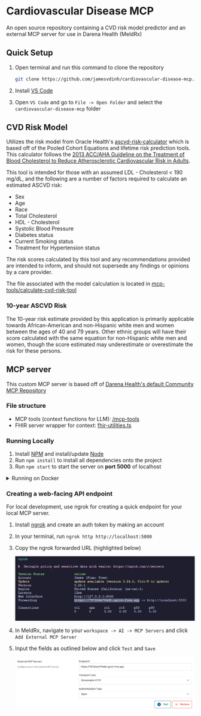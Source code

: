 # Cardiovascular Disease MCP

An open source repository containing a CVD risk model predictor and an external MCP server for use in Darena Health (MeldRx)

## Quick Setup

1. Open terminal and run this command to clone the repository

   ```bash
   git clone https://github.com/jamesvdinh/cardiovascular-disease-mcp.git
   ```

2. Install [VS Code][4]
3. Open `VS Code` and go to `File -> Open Folder` and select the `cardiovascular-disease-mcp` folder

## CVD Risk Model

Utilizes the risk model from Oracle Health's [ascvd-risk-calculator](https://github.com/cerner/ascvd-risk-calculator/tree/master) which is based off of the Pooled Cohort Equations and lifetime risk prediction tools. This calculator follows the [2013 ACC/AHA Guideline on the Treatment of Blood Cholesterol to Reduce Atherosclerotic Cardiovascular Risk in Adults](http://circ.ahajournals.org/content/circulationaha/129/25_suppl_2/S1.full.pdf).

This tool is intended for those with an assumed LDL - Cholesterol < 190 mg/dL, and
the following are a number of factors required to calculate an estimated ASCVD risk:

- Sex
- Age
- Race
- Total Cholesterol
- HDL - Cholesterol
- Systolic Blood Pressure
- Diabetes status
- Current Smoking status
- Treatment for Hypertension status

The risk scores calculated by this tool and
any recommendations provided are intended to inform, and should not supersede any findings or opinions by a care provider.

The file associated with the model calculation is located in [mcp-tools/calculate-cvd-risk-tool](/mcp-tools/calculate-cvd-risk-tool)

### 10-year ASCVD Risk

The 10-year risk estimate provided by this application is primarily applicable towards African-American and non-Hispanic white men and women between the ages of 40 and 79 years. Other ethnic groups will have their score calculated with the same equation for non-Hispanic white men and women, though the score estimated may underestimate or overestimate the risk for these persons.

## MCP server

This custom MCP server is based off of [Darena Health's default Community MCP Repository](https://github.com/darena-solutions/darena-health-community-mcp)

### File structure

- MCP tools (context functions for LLM): [/mcp-tools](/mcp-tools)
- FHIR server wrapper for context: [fhir-utilities.ts](./fhir-utilities.ts)

### Running Locally

1. Install [NPM][1] and install/update [Node][2]
2. Run `npm install` to install all dependencies onto the project
3. Run `npm start` to start the server on **port 5000** of localhost

<details>
<summary>Running on Docker</summary>

### Running on Docker

1. Install and open [Docker Desktop][5]
2. In terminal, run this to create a docker image and run the container

   ```bash
   docker-compose up --build
   ```

</details>

### Creating a web-facing API endpoint

For local development, use ngrok for creating a quick endpoint for your local MCP server.

1. Install [ngrok][3] and create an auth token by making an account
2. In your terminal, run `ngrok http http://localhost:5000`
3. Copy the ngrok forwarded URL (highlighted below)

   ![Terminal](.github/terminal-1.png)
4. In MeldRx, navigate to your `workspace -> AI -> MCP Servers` and click `Add External MCP Server`
5. Input the fields as outlined below and click `Test` and `Save`

   ![MeldRx MCP servers page](.github/meldrx-1.png)

[1]: https://github.com/npm/npm#super-easy-install
[2]: https://nodejs.org/en/download/
[3]: https://download.ngrok.com/
[4]: https://code.visualstudio.com/Download
[5]: https://www.docker.com/products/docker-desktop/
